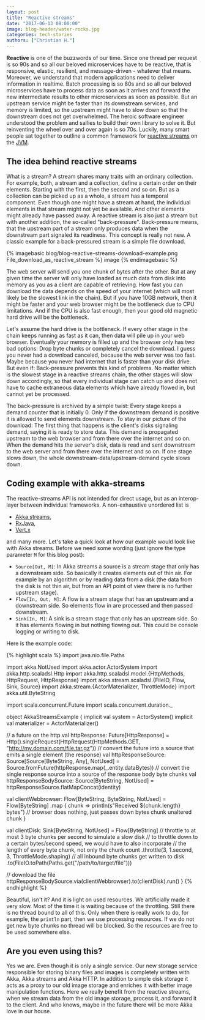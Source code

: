 ```yaml
---
layout: post
title: "Reactive streams"
date: "2017-06-13 08:00:00"
image: blog-header/water-rocks.jpg
categories: tech-stories
authors: ["Christian H."]
---
```


**Reactive** is one of the buzzwords of our time.
Since one thread per request is so 90s and so all our beloved microservices have to be reactive, that is responsive, elastic, resilient, and message-driven - whatever that means.
Moreover, we understand that modern applications need to deliver information in realtime.
Batch processing is so 80s and so all our beloved microservices have to process data as soon as it arrives and forward the new intermediate results to other microservices as soon as possible.
But an upstream service might be faster than its downstream services, and memory is limited, so the upstream might have to slow down so that the downstream does not get overwhelmed.
The heroic software engineer understood the problem and sallies to build their own library to solve it.
But reinventing the wheel over and over again is so 70s.
Luckily, many smart people sat together to outline a common framework for [reactive streams][reactive-streams] on the [JVM][java].

## The idea behind reactive streams

What is a stream?
A stream shares many traits with an ordinary collection.
For example, both, a stream and a collection, define a certain order on their elements.
Starting with the first, then the second and so on.
But as a collection can be picked up as a whole, a stream has a temporal component.
Even though one might have a stream at hand, the individual elements in that stream might not yet be available.
And other elements might already have passed away.
A reactive stream is also just a stream but with another addition, the so-called "back-pressure".
Back-pressure means, that the upstream part of a stream only produces data when the downstream part signaled its readiness.
This concept is really not new.
A classic example for a back-pressured stream is a simple file download.

{% imagebasic blog/blog-reactive-streams-download-example.png File_download_as_reactive_stream %} image {% endimagebasic %}

The web server will send you one chunk of bytes after the other.
But at any given time the server will only have loaded as much data from disk into memory as you as a client are capable of retrieving.
How fast you can download the data depends on the speed of your internet (which will most likely be the slowest link in the chain).
But if you have 10GB network, then it might be faster and your web browser might be the bottleneck due to CPU limitations.
And if the CPU is also fast enough, then your good old magnetic hard drive will be the bottleneck.

Let's assume the hard drive is the bottleneck.
If every other stage in the chain keeps running as fast as it can, then data will pile up in your web browser.
Eventually your memory is filled up and the browser only has two bad options: Drop byte chunks or completely cancel the download.
I guess you never had a download canceled, because the web server was too fast.
Maybe because you never had internet that is faster than your disk drive.
But even if: Back-pressure prevents this kind of problems.
No matter which is the slowest stage in a reactive streams chain, the other stages will slow down accordingly, so that every individual stage can catch up and does not have to cache extraneous data elements which have already flowed in, but cannot yet be processed.

The back-pressure is archived by a simple twist: Every stage keeps a demand counter that is initially 0.
Only if the downstream demand is positive it is allowed to send elements downstream.
To stay in our picture of the download: The first thing that happens is the client's disks signaling demand, saying it is ready to store data.
This demand is propagated upstream to the web browser and from there over the internet and so on.
When the demand hits the server's disk, data is read and sent downstream to the web server and from there over the internet and so on.
If one stage slows down, the whole downstream-data/upstream-demand cycle slows down.

## Coding example with akka-streams

The reactive-streams API is not intended for direct usage, but as an interop-layer between individual frameworks.
A non-exhaustive unordered list is

* [Akka streams][akka-streams],
* [RxJava][rx-java],
* [Vert.x][vertx]

and many more.
Let's take a quick look at how our example would look like with Akka streams.
Before we need some wording (just ignore the type parameter `M` for this blog post):

* `Source[Out, M]`: In Akka streams a source is a stream stage that only has a downstream side.
  So basically it creates elements out of thin air.
  For example by an algorithm or by reading data from a disk (the data from the disk is not thin air, but from an API point of view there is no further upstream stage).
* `Flow[In, Out, M]`: A flow is a stream stage that has an upstream and a downstream side.
  So elements flow in are processed and then passed downstream.
* `Sink[In, M]`: A sink is a stream stage that only has an upstream side.
  So it has elements flowing in but nothing flowing out.
  This could be console logging or writing to disk.

Here is the example code:

{% highlight scala %}
import java.nio.file.Paths

import akka.NotUsed
import akka.actor.ActorSystem
import akka.http.scaladsl.Http
import akka.http.scaladsl.model.{HttpMethods, HttpRequest, HttpResponse}
import akka.stream.scaladsl.{FileIO, Flow, Sink, Source}
import akka.stream.{ActorMaterializer, ThrottleMode}
import akka.util.ByteString

import scala.concurrent.Future
import scala.concurrent.duration._

object AkkaStreamsExample {
  implicit val system = ActorSystem()
  implicit val materializer = ActorMaterializer()

  // a future on the http
  val httpResponse: Future[HttpResponse] = Http().singleRequest(HttpRequest(HttpMethods.GET, "http://my.domain.com/file.tar.gz"))
  // convert the future into a source that emits a single element (the response)
  val httpResponseSource: Source[Source[ByteString, Any], NotUsed] = Source.fromFuture(httpResponse.map(_.entity.dataBytes))
  // convert the single response source into a source of the response body byte chunks
  val httpResponseBodySource: Source[ByteString, NotUsed] = httpResponseSource.flatMapConcat(identity)

  val clientWebbrowser: Flow[ByteString, ByteString, NotUsed] =
    Flow[ByteString]
      .map { chunk =>
        println(s"Received ${chunk.length} bytes")
        // browser does nothing, just passes down bytes chunk unaltered
        chunk
      }

  val clientDisk: Sink[ByteString, NotUsed] =
    Flow[ByteString]
      // throttle to at most 3 byte chunks per second to simulate a slow disk
      // to throttle down to a certain bytes/second speed, we would have to also incorporate
      // the length of every byte chunk, not only the chunk count
      .throttle(3, 1.second, 3, ThrottleMode.shaping)
      // all inbound byte chunks get written to disk
      .to(FileIO.toPath(Paths.get("/path/to/target/file")))

  // download the file
  httpResponseBodySource.via(clientWebbrowser).to(clientDisk).run()
}
{% endhighlight %}

Beautiful, isn't it?
And it is light on used resources.
We artificially made it very slow.
Most of the time it is waiting because of the throttling.
Still there is no thread bound to all of this.
Only when there is really work to do, for example, the `println` part, then we use processing resources.
If we do not get new byte chunks no thread will be blocked.
So the resources are free to be used somewhere else.

## Are you even using this?

Yes we are.
Even though it is only a single service.
Our new storage service responsible for storing binary files and images is completely written with Akka, Akka streams and Akka HTTP.
In addition to simple disk storage it acts as a proxy to our old image storage and enriches it with better image manipulation functions.
Here we really benefit from the reactive streams, when we stream data from the old image storage, process it, and forward it to the client.
And who knows, maybe in the future there will be more Akka love in our house.

[reactive-streams]: http://www.reactive-streams.org/
[java]: https://www.java.com/
[akka-streams]: http://doc.akka.io/docs/akka/current/scala/stream/
[rx-java]: https://github.com/ReactiveX/RxJava
[vertx]: http://vertx.io/

